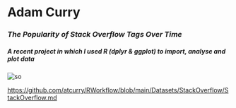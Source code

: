 

# Adam Curry


### _The Popularity of Stack Overflow Tags Over Time_
##### _A recent project in which I used R (dplyr & ggplot) to import, analyse and plot data_
![so](https://user-images.githubusercontent.com/124198480/220636011-f226bdd5-1986-4fbf-bf01-2f623e1f1eaa.png)

https://github.com/atcurry/RWorkflow/blob/main/Datasets/StackOverflow/StackOverflow.md
